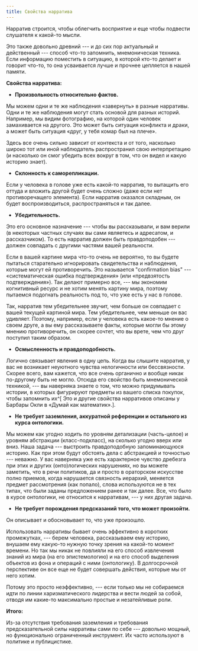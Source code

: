 ```yaml
---
title: Свойства нарратива
---
```


Нарратив строится, чтобы облегчить восприятие и еще чтобы подвести
слушателя к какой-то мысли.

Это также довольно древний --- и до сих пор актуальный и действенный ---
способ что-то запомнить, мнемоническая техника. Если информацию
поместить в ситуацию, в которой кто-то делает и говорит что-то, то она
усваивается лучше и прочнее цепляется в нашей памяти.

**Свойства нарратива:**

-   **Произвольность относительно фактов.**

Мы можем одни и те же наблюдения «завернуть» в разные нарративы. Одни и
те же наблюдения могут стать основой для разных историй. Например, мы
видим фотографию, на которой один человек замахивается на другого. Это
может быть ситуация конфликта и драки, а может быть ситуация «друг, у
тебя комар был на плече».

Здесь все очень сильно зависит от контекста и от того, насколько широко
тот или иной наблюдатель распространил свою интерпретацию (и насколько
он смог убедить всех вокруг в том, что он видел и какую историю знает).

-   **Склонность к саморепликации.**

Если у человека в голове уже есть какой-то нарратив, то вытащить его
оттуда и вложить другой будет очень сложно (даже если нет
противоречащего элемента). Если нарратив оказался складным, он будет
воспроизводиться, распространяться и так далее.

-   **Убедительность.**

Это его основное назначение --- чтобы вы рассказывали, и вам верили (в
некоторых частных случаях вы сами являетесь и адресатом, и
рассказчиком). То есть нарратив должен быть правдоподобен --- должен
совпадать с другими частями вашей реальности.

Если в вашей картине мира что-то очень не вероятно, то вы будете
пытаться старательно игнорировать свидетельства и наблюдения, которые
могут ей противоречить. Это называется \"confirmation bias\" ---
«систематическая ошибка подтверждения» (или «предвзятость
подтверждения»). Так делают примерно все, --- мы экономим когнитивный
ресурс и не хотим менять картину мира, поэтому пытаемся подогнать
реальность под то, что уже есть у нас в голове.

Так, нарратив тем убедительнее звучит, чем больше он совпадает с вашей
текущей картиной мира. Тем убедительнее, чем меньше он вас удивляет.
Поэтому, например, если у человека есть какое-то мнение о своем друге, а
вы ему рассказываете факты, которые могли бы этому мнению противоречить,
он скорее сочтет, что вы врете, чем что друг поступил таким образом.

-   **Осмысленность и правдоподобность.**

Логично связывает явления в одну цепь. Когда вы слышите нарратив, у вас
не возникает неуютного чувства нелогичности или бессвязности. Скорее
всего, вам кажется, что все очень органично и вообще никак по-другому
быть не могло. Отсюда его свойство быть мнемонической техникой, --- вы
наверняка знаете о том, что можно придумывать истории, в которых
фигурируют предметы из вашего списка покупок, чтобы запомнить
их^[ Это и другие свойства нарративов описаны у Барбары
Окли в «Думай как математик».].

-   **Не требует заземления, аккуратной референции и остального из курса
    онтологики.**

Мы можем как угодно ходить по уровням детализации (часть-целое) и
уровням абстракции (класс-подкласс), на сколько угодно вверх или вниз.
Наша задача --- выстроить правдоподобную запоминающуюся историю. Как при
этом будут обстоять дела с абстракцией и точностью --- неважно. У вас
наверняка уже есть характерное чувство дребезга при этих и других
(онто)логических нарушениях, но вы можете заметить, что в речи
политиков, да и просто в ораторском искусстве полно приемов, когда
нарушается связность иерархий, меняется предмет рассмотрения (как
попало), слова используются не в тех типах, что были заданы предложением
ранее и так далее. Все, что было в курсе онтологики, не относится к
нарративам, --- у них другая задача.

-   **Не требует порождения предсказаний того, что может произойти.**

Он описывает и обосновывает то, что уже произошло.

Использовать нарративы бывает очень эффективно в коротких промежутках,
--- берем человека, рассказываем ему историю, внушаем ему какую-то
нужную точку зрения на какой-то момент времени. Но так мы никак не
повлияли на его способ извлечения знаний из мира (на его эпистемологию)
и на его способ выделения объектов из фона и операций с ними
(онтологику). В долгосрочной перспективе он все еще не будет совершать
действия, которые мы от него хотим.

Потому это просто неэффективно, --- если только мы не собираемся идти по
линии харизматического лидерства и вести людей за собой, отводя им
какие-то максимально простые и незатейливые роли.

**Итого:**

Из-за отсутствия требования заземления и требования предсказательной
силы нарративы сами по себе --- довольно мощный, но функционально
ограниченный инструмент. Их часто используют в политике и публицистике.
